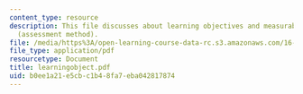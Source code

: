 ```yaml
---
content_type: resource
description: This file discusses about learning objectives and measurable outcomes
  (assessment method).
file: /media/https%3A/open-learning-course-data-rc.s3.amazonaws.com/16-01-unified-engineering-i-ii-iii-iv-fall-2005-spring-2006/b0ee1a21e5cbc1b48fa7eba042817874_learningobject.pdf
file_type: application/pdf
resourcetype: Document
title: learningobject.pdf
uid: b0ee1a21-e5cb-c1b4-8fa7-eba042817874
---
```


